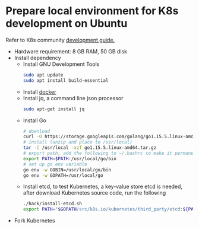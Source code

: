 # Prepare local environment for K8s development on Ubuntu

Refer to K8s community [development guide.](https://github.com/kubernetes/community/blob/master/contributors/devel/development.md)

- Hardware requirement: 8 GB RAM, 50 GB disk
- Install dependency 
  - Install GNU Development Tools
    ```sh
    sudo apt update
    sudo apt install build-essential
    ```
  - Install [docker](https://docs.docker.com/engine/install/ubuntu/)
  - Install jq, a command line json processor
    ```sh
    sudo apt-get install jq
    ```
  - Install Go
    ```sh
    # download
    curl -O https://storage.googleapis.com/golang/go1.15.5.linux-amd64.tar.gz
    # install (unzip and place to /usr/local)
    tar -C /usr/local -xzf go1.15.5.linux-amd64.tar.gz
    # export path, add the following to ~/.bashrc to make it permanent 
    export PATH=$PATH:/usr/local/go/bin
    # set up go env variable
    go env -w GOBIN=/usr/local/go/bin
    go env -w GOPATH=/usr/local/go
    ```
  - Install etcd, to test Kubernetes, a key-value store etcd is needed, after download Kubernetes source code, run the following
    ```sh
    ./hack/install-etcd.sh
    export PATH="$GOPATH/src/k8s.io/kubernetes/third_party/etcd:${PATH}"
    ```
 - Fork Kubernetes

